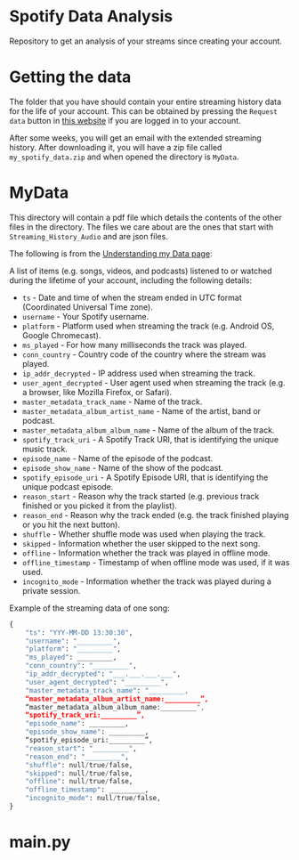 # Spotify Data Analysis

Repository to get an analysis of your streams since creating your account.

# Getting the data

The folder that you have should contain your entire streaming history data for the life of your account. This can be obtained by pressing the `Request data` button in [this website](https://www.spotify.com/us/account/privacy/) if you are logged in to your account.

After some weeks, you will get an email with the extended streaming history. After downloading it, you will have a zip file called `my_spotify_data.zip` and when opened the directory is `MyData`.

# MyData

This directory will contain a pdf file which details the contents of the other files in the directory. The files we care about are the ones that start with `Streaming_History_Audio` and are json files.

The following is from the [Understanding my Data page](https://support.spotify.com/us/article/understanding-my-data/):

A list of items (e.g. songs, videos, and podcasts) listened to or watched during the lifetime of your account, including the following details:

- `ts` - Date and time of when the stream ended in UTC format (Coordinated Universal Time zone).
- `username` - Your Spotify username.
- `platform` - Platform used when streaming the track (e.g. Android OS, Google Chromecast).
- `ms_played` - For how many milliseconds the track was played.
- `conn_country` - Country code of the country where the stream was played.
- `ip_addr_decrypted` - IP address used when streaming the track.
- `user_agent_decrypted` - User agent used when streaming the track (e.g. a browser, like Mozilla Firefox, or Safari).
- `master_metadata_track_name` - Name of the track.
- `master_metadata_album_artist_name` - Name of the artist, band or podcast.
- `master_metadata_album_album_name` - Name of the album of the track.
- `spotify_track_uri` - A Spotify Track URI, that is identifying the unique music track.
- `episode_name` - Name of the episode of the podcast.
- `episode_show_name` - Name of the show of the podcast.
- `spotify_episode_uri` - A Spotify Episode URI, that is identifying the unique podcast episode.
- `reason_start` - Reason why the track started (e.g. previous track finished or you picked it from the playlist).
- `reason_end` - Reason why the track ended (e.g. the track finished playing or you hit the next button).
- `shuffle` - Whether shuffle mode was used when playing the track.
- `skipped` - Information whether the user skipped to the next song.
- `offline` - Information whether the track was played in offline mode.
- `offline_timestamp` - Timestamp of when offline mode was used, if it was used.
- `incognito_mode` - Information whether the track was played during a private session.

Example of the streaming data of one song:

```Python
{
    "ts": "YYY-MM-DD 13:30:30",
    "username": "_________",
    "platform": "_________",
    "ms_played": _________,
    "conn_country": "_________",
    "ip_addr_decrypted": "___.___.___.___",
    "user_agent_decrypted": "_________",
    "master_metadata_track_name": "_________,
    “master_metadata_album_artist_name:_________”,
    “master_metadata_album_album_name:_________",
    “spotify_track_uri:_________”,
    "episode_name": _________,
    "episode_show_name": _________,
    “spotify_episode_uri:_________”,
    "reason_start": "_________",
    "reason_end": "_________",
    "shuffle": null/true/false,
    "skipped": null/true/false,
    "offline": null/true/false,
    "offline_timestamp": _________,
    "incognito_mode": null/true/false,
}
```

# main.py
